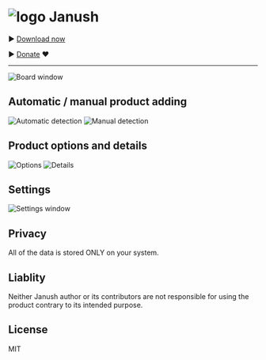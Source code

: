 # ![logo](https://lvkins.github.io/JanushApp/assets/logo.png) Janush

 ▶ [Download now](https://lvkins.github.io/JanushApp/)
 
 ▶ [Donate](https://www.paypal.com/cgi-bin/webscr?cmd=_donations&business=lsgames.st%40gmail.com&currency_code=EUR)  ❤

---

![Board window](https://lvkins.github.io/JanushApp/assets/images/ui/board.png)

## Automatic / manual product adding
![Automatic detection](https://lvkins.github.io/JanushApp/assets/images/ui/add1.png)
![Manual detection](https://lvkins.github.io/JanushApp/assets/images/ui/add2.png)

## Product options and details
![Options](https://lvkins.github.io/JanushApp/assets/images/ui/options.png) ![Details](https://lvkins.github.io/JanushApp/assets/images/ui/details.png)

## Settings
![Settings window](https://lvkins.github.io/JanushApp/assets/images/ui/settings.png)

## Privacy

All of the data is stored ONLY on your system.

## Liablity

Neither Janush author or its contributors are not responsible for using the product contrary to its intended purpose.

## License
MIT
